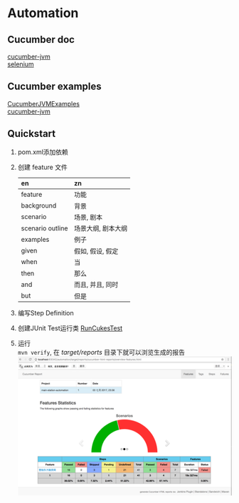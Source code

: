 # Automation

## Cucumber doc
[cucumber-jvm](https://cucumber.io/)  
[selenium](http://www.seleniumframework.com/)  


## Cucumber examples
[CucumberJVMExamples](https://github.com/machzqcq/CucumberJVMExamples)  
[cucumber-jvm](https://github.com/cucumber/cucumber-jvm/tree/master/examples)  


## Quickstart  
1. pom.xml添加依赖  
2. 创建 feature 文件  

    | en               | zn                 |
    | ---------------- | ------------------ |
    | feature          | 功能               |
    | background       | 背景               |
    | scenario         | 场景, 剧本         |
    | scenario outline | 场景大纲, 剧本大纲 |
    | examples         | 例子               |
    | given            | 假如, 假设, 假定   |
    | when             | 当                 |
    | then             | 那么               |
    | and              | 而且, 并且, 同时   |
    | but              | 但是               |


3. 编写Step Definition  
4. 创建JUnit Test运行类    [RunCukesTest](src/test/java/RunCukesTest.java)  
5. 运行  
    `mvn verify`, 在 *target/reports* 目录下就可以浏览生成的报告  
    ![report_feature.png](picture/report_feature.png)   
    



